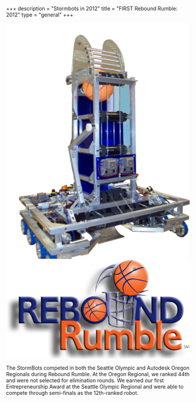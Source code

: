+++
description = "Stormbots in 2012"
title = "FIRST Rebound Rumble: 2012"
type = "general"
+++

<img style="text-align: right" src="/images/RobotsIcons/2012StormBot.png" width="500"/>
<img style="text-align: right" src="/images/games/firstrebound_rumble.png" width="530"/>
<br />
<p>
The StormBots competed in both the Seattle Olympic and Autodesk Oregon Regionals during Rebound Rumble. At the Oregon Regional, we ranked 44th and were not selected for elimination rounds. We earned our first Entrepreneurship Award at the Seattle Olympic Regional and were able to compete through semi-finals as the 12th-ranked robot.
</p>
